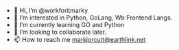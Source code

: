- 👋 Hi, I’m @workforitmarky
- 👀 I’m interested in Python, GoLang, Wb Frontend Langs.
- 🌱 I’m currently learning GO and Python
- 💞️ I’m looking to collaborate later.
- 📫 How to reach me markjorcutt@earthlink.net

<!---
workforitmarky/workforitmarky is a ✨ special ✨ repository because its `README.md` (this file) appears on your GitHub profile.
You can click the Preview link to take a look at your changes.
--->
